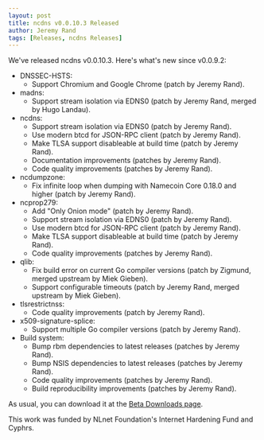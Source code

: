```yaml
---
layout: post
title: ncdns v0.0.10.3 Released
author: Jeremy Rand
tags: [Releases, ncdns Releases]
---
```


We've released ncdns v0.0.10.3.  Here's what's new since v0.0.9.2:

* DNSSEC-HSTS:
    - Support Chromium and Google Chrome (patch by Jeremy Rand).
* madns:
    - Support stream isolation via EDNS0 (patch by Jeremy Rand, merged by Hugo Landau).
* ncdns:
    - Support stream isolation via EDNS0 (patch by Jeremy Rand).
    - Use modern btcd for JSON-RPC client (patch by Jeremy Rand).
    - Make TLSA support disableable at build time (patch by Jeremy Rand).
    - Documentation improvements (patches by Jeremy Rand).
    - Code quality improvements (patches by Jeremy Rand).
* ncdumpzone:
    - Fix infinite loop when dumping with Namecoin Core 0.18.0 and higher (patch by Jeremy Rand).
* ncprop279:
    - Add "Only Onion mode" (patch by Jeremy Rand).
    - Support stream isolation via EDNS0 (patch by Jeremy Rand).
    - Use modern btcd for JSON-RPC client (patch by Jeremy Rand).
    - Make TLSA support disableable at build time (patch by Jeremy Rand).
    - Code quality improvements (patches by Jeremy Rand).
* qlib:
    - Fix build error on current Go compiler versions (patch by Zigmund, merged upstream by Miek Gieben).
    - Support configurable timeouts (patch by Jeremy Rand, merged upstream by Miek Gieben).
* tlsrestrictnss:
    - Code quality improvements (patch by Jeremy Rand).
* x509-signature-splice:
    - Support multiple Go compiler versions (patch by Jeremy Rand).
* Build system:
    - Bump rbm dependencies to latest releases (patches by Jeremy Rand).
    - Bump NSIS dependencies to latest releases (patches by Jeremy Rand).
    - Code quality improvements (patches by Jeremy Rand).
    - Build reproducibility improvements (patches by Jeremy Rand).

As usual, you can download it at the [Beta Downloads page]({{site.baseurl}}download/betas/#ncdns).

This work was funded by NLnet Foundation's Internet Hardening Fund and Cyphrs.
